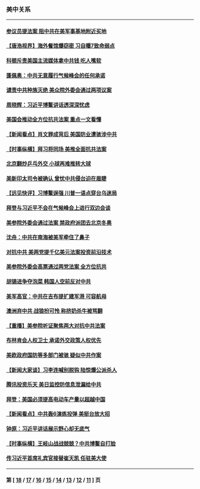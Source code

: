 ### 美中关系
---
#### [参议员提法案 阻中共在美军事基地附近买地](../../pages/nf1412576/n12898000.md) 
#### [【唐浩视界】海外餐馆爆窃密 习自曝7致命弱点](../../pages/nf1412576/n12897893.md) 
#### [科顿斥责美国主流媒体拿中共钱 吃人嘴软](../../pages/nf1412576/n12898127.md) 
#### [蓬佩奥：中共无意履行气候峰会的任何承诺](../../pages/nf1412576/n12897029.md) 
#### [谴责中共种族灭绝 美众院外委会通过两项议案](../../pages/nf1412576/n12896720.md) 
#### [周晓辉：习近平博鳌讲话透深深忧虑](../../pages/nf1412576/n12895986.md) 
#### [美国会推动全方位抗共法案 重点一文看懂](../../pages/nf1412576/n12896606.md) 
#### [【新闻看点】肖文罪成背后 美国防业遭骇涉中共](../../pages/nf1412576/n12896360.md) 
#### [【时事纵横】拜习将同场 美推全面抗共法案](../../pages/nf1412576/n12896393.md) 
#### [北京翻炒乒乓外交 小球再难推转大球](../../pages/nf1412576/n12896527.md) 
#### [美新印太司令被确认 曾忧中共侵台迫在眉睫](../../pages/nf1412576/n12896180.md) 
#### [【远见快评】习博鳌逞强 川普一语点穿台乌迷局](../../pages/nf1412576/n12896372.md) 
#### [拜登与习近平不会在气候峰会上进行双边会谈](../../pages/nf1412576/n12896403.md) 
#### [美参院外委会通过法案 禁政府派团去北京冬奥](../../pages/nf1412576/n12896380.md) 
#### [沈舟：中共在南海被美军牵住了鼻子](../../pages/nf1412576/n12895833.md) 
#### [对抗中共 美两党提千亿美元法案投资前沿技术](../../pages/nf1412576/n12896225.md) 
#### [美参院外委会高票通过两党法案 全方位抗共](../../pages/nf1412576/n12896150.md) 
#### [胡锡进争夺泡菜 韩国人空前反对中共](../../pages/nf1412576/n12895772.md) 
#### [美军高官：中共在吉布提扩建军港 可容航母](../../pages/nf1412576/n12895675.md) 
#### [澳洲弃中共 战狼扮可怜 称挤奶杀牛被骂翻](../../pages/nf1412576/n12895710.md) 
#### [【重播】美参院听证聚焦两大对抗中共法案](../../pages/nf1412576/n12894147.md) 
#### [布林肯会人权卫士 承诺外交政策人权优先](../../pages/nf1412576/n12895557.md) 
#### [美欧政府国防等多部门被骇 疑似中共作案](../../pages/nf1412576/n12895484.md) 
#### [【新闻大家谈】习李连喊别脱钩 陆惊爆公派杀人](../../pages/nf1412576/n12895451.md) 
#### [腾讯投资乐天 美日监控防信息泄漏给中共](../../pages/nf1412576/n12894197.md) 
#### [拜登：美国必须提高电动车产量以超越中国](../../pages/nf1412576/n12894145.md) 
#### [【新闻看点】中共轰6演练投弹 美挺台放大招](../../pages/nf1412576/n12893809.md) 
#### [钟原：习近平讲话展示野心却无底气](../../pages/nf1412576/n12893594.md) 
#### [【时事纵横】王岐山战战兢兢？中共博鳌自打脸](../../pages/nf1412576/n12893817.md) 
#### [传习近平首席礼宾官接替崔天凯 任驻美大使](../../pages/nf1412576/n12893567.md) 

---
#### 第 [ [18](./18.md) / [17](./17.md) / [16](./16.md) / [15](./15.md) / [14](./14.md) / [13](./13.md) / [12](./12.md) / [11](./11.md) ] 页
